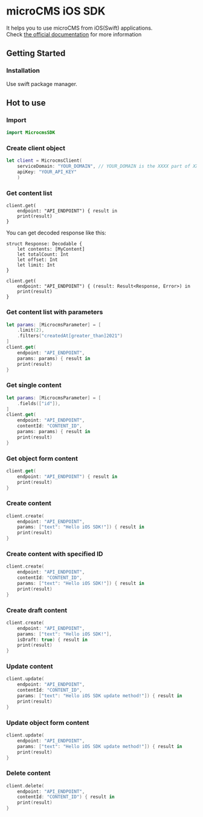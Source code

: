 # microCMS iOS SDK

It helps you to use microCMS from iOS(Swift) applications.  
Check [the official documentation](https://document.microcms.io/tutorial/ios/ios-top) for more information

## Getting Started

### Installation

Use swift package manager.


## Hot to use

### Import

```swift
import MicrocmsSDK
```

### Create client object

```swift
let client = MicrocmsClient(
    serviceDomain: "YOUR_DOMAIN", // YOUR_DOMAIN is the XXXX part of XXXX.microcms.io
    apiKey: "YOUR_API_KEY"
    )
```

### Get content list

```
client.get(
    endpoint: "API_ENDPOINT") { result in
    print(result)
}
```

You can get decoded response like this:

```
struct Response: Decodable {
    let contents: [MyContent]
    let totalCount: Int
    let offset: Int
    let limit: Int
}

client.get(
    endpoint: "API_ENDPOINT") { (result: Result<Response, Error>) in
    print(result)
}
```

### Get content list with parameters

```swift
let params: [MicrocmsParameter] = [
    .limit(2),
    .filters("createdAt[greater_than]2021")
]
client.get(
    endpoint: "API_ENDPOINT",
    params: params) { result in
    print(result)
}
```

### Get single content

```swift
let params: [MicrocmsParameter] = [
    .fields(["id"]),
]
client.get(
    endpoint: "API_ENDPOINT",
    contentId: "CONTENT_ID",
    params: params) { result in
    print(result)
}
```

### Get object form content

```swift
client.get(
    endpoint: "API_ENDPOINT") { result in
    print(result)
}
```

### Create content

```swift
client.create(
    endpoint: "API_ENDPOINT",
    params: ["text": "Hello iOS SDK!"]) { result in
    print(result)
}
```

### Create content with specified ID

```swift
client.create(
    endpoint: "API_ENDPOINT",
    contentId: "CONTENT_ID",
    params: ["text": "Hello iOS SDK!"]) { result in
    print(result)
}
```

### Create draft content

```swift
client.create(
    endpoint: "API_ENDPOINT",
    params: ["text": "Hello iOS SDK!"],
    isDraft: true) { result in
    print(result)
}
```

### Update content

```swift
client.update(
    endpoint: "API_ENDPOINT",
    contentId: "CONTENT_ID",
    params: ["text": "Hello iOS SDK update method!"]) { result in
    print(result)
}
``` 

### Update object form content

```swift
client.update(
    endpoint: "API_ENDPOINT",
    params: ["text": "Hello iOS SDK update method!"]) { result in
    print(result)
}
```

### Delete content

```swift
client.delete(
    endpoint: "API_ENDPOINT",
    contentId: "CONTENT_ID") { result in
    print(result)
}
```
